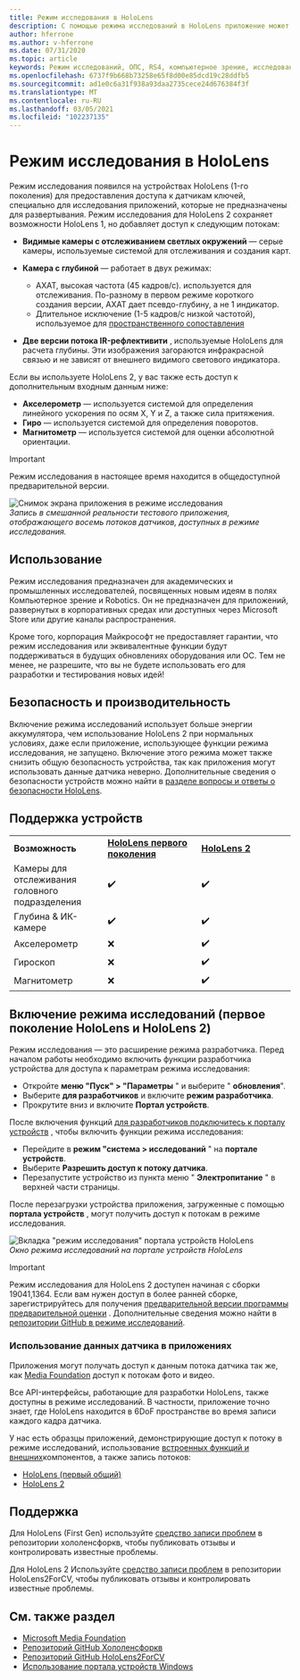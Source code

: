 ```yaml
---
title: Режим исследования в HoloLens
description: С помощью режима исследований в HoloLens приложение может получать доступ к потокам датчиков устройств (глубина, отслеживание среды и IR-рефлективити).
author: hferrone
ms.author: v-hferrone
ms.date: 07/31/2020
ms.topic: article
keywords: Режим исследований, ОПС, RS4, компьютерное зрение, исследование, HoloLens, HoloLens 2
ms.openlocfilehash: 6737f9b668b73258e65f8d00e85dcd19c28ddfb5
ms.sourcegitcommit: ad1e0c6a31f938a93daa2735cece24d676384f3f
ms.translationtype: MT
ms.contentlocale: ru-RU
ms.lasthandoff: 03/05/2021
ms.locfileid: "102237135"
---
```

# <a name="hololens-research-mode"></a>Режим исследования в HoloLens

Режим исследования появился на устройствах HoloLens (1-го поколения) для предоставления доступа к датчикам ключей, специально для исследования приложений, которые не предназначены для развертывания.  Режим исследования для HoloLens 2 сохраняет возможности HoloLens 1, но добавляет доступ к следующим потокам:

* **Видимые камеры с отслеживанием светлых окружений** — серые камеры, используемые системой для отслеживания и создания карт.
* **Камера с глубиной** — работает в двух режимах:  
    + АХАТ, высокая частота (45 кадров/с). используется для отслеживания. По-разному в первом режиме короткого создания версии, АХАТ дает псевдо-глубину, а не 1 индикатор. 
    + Длительное исключение (1-5 кадров/с низкой частотой), используемое для [пространственного сопоставления](../../design/spatial-mapping.md)

* **Две версии потока IR-рефлективити** , используемые HoloLens для расчета глубины. Эти изображения загораются инфракрасной связью и не зависят от внешнего видимого светового индикатора.

Если вы используете HoloLens 2, у вас также есть доступ к дополнительным входным данным ниже:

* **Акселерометр** — используется системой для определения линейного ускорения по осям X, Y и Z, а также сила притяжения.
* **Гиро** — используется системой для определения поворотов.
* **Магнитометр** — используется системой для оценки абсолютной ориентации.

> [!IMPORTANT]
> Режим исследования в настоящее время находится в общедоступной предварительной версии. 

![Снимок экрана приложения в режиме исследования](images/sensor-stream-viewer.jpg)<br>
*Запись в смешанной реальности тестового приложения, отображающего восемь потоков датчиков, доступных в режиме исследования.*

## <a name="usage"></a>Использование

Режим исследования предназначен для академических и промышленных исследователей, посвященных новым идеям в полях Компьютерное зрение и Robotics.  Он не предназначен для приложений, развернутых в корпоративных средах или доступных через Microsoft Store или другие каналы распространения.

Кроме того, корпорация Майкрософт не предоставляет гарантии, что режим исследования или эквивалентные функции будут поддерживаться в будущих обновлениях оборудования или ОС. Тем не менее, не разрешите, что вы не будете использовать его для разработки и тестирования новых идей!

## <a name="security-and-performance"></a>Безопасность и производительность

Включение режима исследований использует больше энергии аккумулятора, чем использование HoloLens 2 при нормальных условиях, даже если приложение, использующее функции режима исследования, не запущено.  Включение этого режима может также снизить общую безопасность устройства, так как приложения могут использовать данные датчика неверно.  Дополнительные сведения о безопасности устройств можно найти в [разделе вопросы и ответы о безопасности HoloLens](/hololens/hololens-faq-security).  

## <a name="device-support"></a>Поддержка устройств
<table>
    <colgroup>
    <col width="33%" />
    <col width="33%" />
    <col width="33%" /> </colgroup>
    <tr>
        <td><strong>Возможность</strong></td>
        <td><a href="/hololens/hololens1-hardware"><strong>HoloLens первого поколения</strong></a></td>
        <td><a href="/hololens/hololens2-hardware"><strong>HoloLens 2</strong></a></td>
    </tr>
     <tr>
        <td>Камеры для отслеживания головного подразделения</td>
        <td>✔️</td>
        <td>✔️</td>
    </tr>
    <tr>
        <td>Глубина & ИК-камере</td>
        <td>✔️</td>
        <td>✔️</td>
    </tr>
    <tr>
        <td>Акселерометр</td>
        <td>❌</td>
        <td>✔️</td>
    </tr>
    <tr>
        <td>Гироскоп</td>
        <td>❌</td>
        <td>✔️</td>
    </tr>
    <tr>
        <td>Магнитометр</td>
        <td>❌</td>
        <td>✔️</td>
    </tr>
</table>

## <a name="enabling-research-mode-hololens-first-gen-and-hololens-2"></a>Включение режима исследований (первое поколение HoloLens и HoloLens 2)

Режим исследования — это расширение режима разработчика. Перед началом работы необходимо включить функции разработчика устройства для доступа к параметрам режима исследования: 

* Откройте **меню "Пуск" > "Параметры** " и выберите " **обновления**".
* Выберите **для разработчиков** и включите **режим разработчика**.
* Прокрутите вниз и включите **Портал устройств**.

После включения функций [для разработчиков подключитесь к порталу устройств](/windows/uwp/debug-test-perf/device-portal-hololens) , чтобы включить функции режима исследования:

* Перейдите в **режим "система > исследований** " на **портале устройств**.
* Выберите **Разрешить доступ к потоку датчика**.
* Перезапустите устройство из пункта меню " **Электропитание** " в верхней части страницы.

После перезагрузки устройства приложения, загруженные с помощью **портала устройств** , могут получить доступ к потокам в режиме исследования.

![Вкладка "режим исследования" портала устройств HoloLens](images/ResearchModeDevPortal.png)<br>
*Окно режима исследований на портале устройств HoloLens*

> [!IMPORTANT]
> Режим исследования для HoloLens 2 доступен начиная с сборки 19041,1364. Если вам нужен доступ в более ранней сборке, зарегистрируйтесь для получения [предварительной версии программы предварительной оценки](/hololens/hololens-insider) . Дополнительные сведения можно найти в [репозитории GitHub в режиме исследований](https://github.com/microsoft/HoloLens2ForCV).

### <a name="using-sensor-data-in-your-apps"></a>Использование данных датчика в приложениях

Приложения могут получать доступ к данным потока датчика так же, как [Media Foundation](/windows/win32/medfound/microsoft-media-foundation-sdk) доступ к потокам фото и видео. 

Все API-интерфейсы, работающие для разработки HoloLens, также доступны в режиме исследований. В частности, приложение точно знает, где HoloLens находится в 6DoF пространстве во время записи каждого кадра датчика.

У нас есть образцы приложений, демонстрирующие доступ к потоку в режиме исследований, использование [встроенных функций и внешних](/windows/mixed-reality/locatable-camera#locating-the-device-camera-in-the-world)компонентов, а также запись потоков:
* [HoloLens (первый общий)](https://github.com/Microsoft/HoloLensForCV)
* [HoloLens 2](https://github.com/microsoft/HoloLens2ForCV)

## <a name="support"></a>Поддержка

Для HoloLens (First Gen) используйте [средство записи проблем](https://github.com/Microsoft/HololensForCV/issues) в репозитории хололенсфоркв, чтобы публиковать отзывы и контролировать известные проблемы.

Для HoloLens 2 Используйте [средство записи проблем](https://github.com/microsoft/HoloLens2ForCV/issues) в репозитории HoloLens2ForCV, чтобы публиковать отзывы и контролировать известные проблемы.

## <a name="see-also"></a>См. также раздел

* [Microsoft Media Foundation](/windows/win32/medfound/microsoft-media-foundation-sdk)
* [Репозиторий GitHub Хололенсфоркв](https://github.com/Microsoft/HoloLensForCV)
* [Репозиторий GitHub HoloLens2ForCV](https://github.com/microsoft/HoloLens2ForCV)
* [Использование портала устройств Windows](using-the-windows-device-portal.md)
